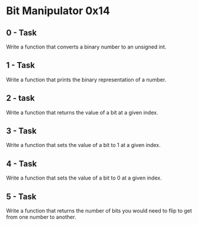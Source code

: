 # Bit Manipulator 0x14	

## 0 - Task
Write a function that converts a binary number to an unsigned int.

## 1 - Task
Write a function that prints the binary representation of a number.

## 2 - task
Write a function that returns the value of a bit at a given index.

## 3 - Task
Write a function that sets the value of a bit to 1 at a given index.

## 4 - Task
Write a function that sets the value of a bit to 0 at a given index.

## 5 - Task
Write a function that returns the number of bits you would need to flip to get from one number to another.
